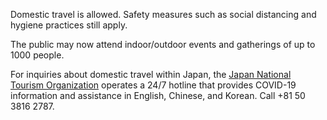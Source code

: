 Domestic travel is allowed. Safety measures such as social distancing and hygiene practices still apply.

The public may now attend indoor/outdoor events and gatherings of up to 1000 people.

For inquiries about domestic travel within Japan, the [Japan National Tourism Organization](https://www.japan.travel/en/coronavirus/) operates a 24/7 hotline that provides COVID-19 information and assistance in English, Chinese, and Korean. Call +81 50 3816 2787.
